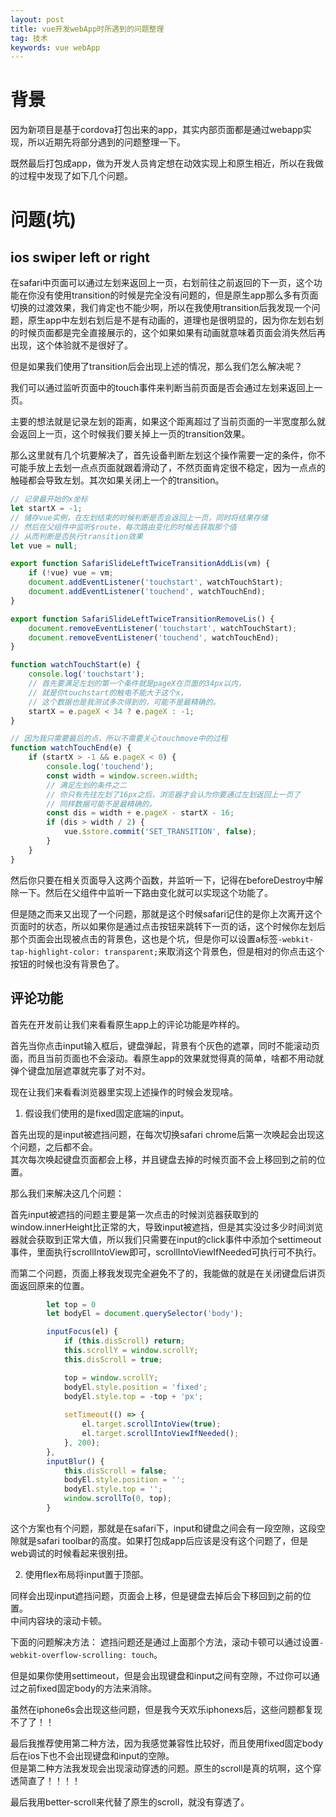 ```yaml
---
layout: post
title: vue开发webApp时所遇到的问题整理
tag: 技术
keywords: vue webApp
---
```


# 背景

因为新项目是基于cordova打包出来的app，其实内部页面都是通过webapp实现，所以近期先将部分遇到的问题整理一下。

既然最后打包成app，做为开发人员肯定想在动效实现上和原生相近，所以在我做的过程中发现了如下几个问题。

# 问题(坑)

## ios swiper left or right

在safari中页面可以通过左划来返回上一页，右划前往之前返回的下一页，这个功能在你没有使用transition的时候是完全没有问题的，但是原生app那么多有页面切换的过渡效果，我们肯定也不能少啊，所以在我使用transition后我发现一个问题，原生app中左划右划后是不是有动画的，道理也是很明显的，因为你左划右划的时候页面都是完全直接展示的，这个如果如果有动画就意味着页面会消失然后再出现，这个体验就不是很好了。

但是如果我们使用了transition后会出现上述的情况，那么我们怎么解决呢？

我们可以通过监听页面中的touch事件来判断当前页面是否会通过左划来返回上一页。

主要的想法就是记录左划的距离，如果这个距离超过了当前页面的一半宽度那么就会返回上一页，这个时候我们要关掉上一页的transition效果。

那么这里就有几个坑要解决了，首先设备判断左划这个操作需要一定的条件，你不可能手放上去划一点点页面就跟着滑动了，不然页面肯定很不稳定，因为一点点的触碰都会导致左划。其次如果关闭上一个的transition。

```js
// 记录最开始的x坐标
let startX = -1;
// 储存vue实例，在左划结束的时候判断是否会返回上一页，同时将结果存储
// 然后在父组件中监听$route，每次路由变化的时候去获取那个值
// 从而判断是否执行transition效果
let vue = null;

export function SafariSlideLeftTwiceTransitionAddLis(vm) {
    if (!vue) vue = vm;
    document.addEventListener('touchstart', watchTouchStart);
    document.addEventListener('touchend', watchTouchEnd);
}

export function SafariSlideLeftTwiceTransitionRemoveLis() {
    document.removeEventListener('touchstart', watchTouchStart);
    document.removeEventListener('touchend', watchTouchEnd);
}

function watchTouchStart(e) {
    console.log('touchstart');
    // 首先要满足左划的第一个条件就是pageX在页面的34px以内，
    // 就是你touchstart的触电不能大于这个x，
    // 这个数据也是我测试多次得到的，可能不是最精确的。
    startX = e.pageX < 34 ? e.pageX : -1;
}

// 因为我只需要最后的点，所以不需要关心touchmove中的过程
function watchTouchEnd(e) {
    if (startX > -1 && e.pageX < 0) {
        console.log('touchend');
        const width = window.screen.width;
        // 满足左划的条件之二
        // 你只有先往左划了16px之后，浏览器才会认为你要通过左划返回上一页了
        // 同样数据可能不是最精确的。
        const dis = width + e.pageX - startX - 16;
        if (dis > width / 2) {
            vue.$store.commit('SET_TRANSITION', false);
        }
    }
}
```

然后你只要在相关页面导入这两个函数，并监听一下，记得在beforeDestroy中解除一下。然后在父组件中监听一下路由变化就可以实现这个功能了。

但是随之而来又出现了一个问题，那就是这个时候safari记住的是你上次离开这个页面时的状态，所以如果你是通过点击按钮来跳转下一页的话，这个时候你左划后那个页面会出现被点击的背景色，这也是个坑，但是你可以设置a标签`-webkit-tap-highlight-color: transparent;`来取消这个背景色，但是相对的你点击这个按钮的时候也没有背景色了。


## 评论功能

首先在开发前让我们来看看原生app上的评论功能是咋样的。

首先当你点击input输入框后，键盘弹起，背景有个灰色的遮罩，同时不能滚动页面，而且当前页面也不会滚动。看原生app的效果就觉得真的简单，啥都不用动就弹个键盘加层遮罩就完事了对不对。

现在让我们来看看浏览器里实现上述操作的时候会发现啥。

1. 假设我们使用的是fixed固定底端的input。

首先出现的是input被遮挡问题，在每次切换safari chrome后第一次唤起会出现这个问题，之后都不会。  
其次每次唤起键盘页面都会上移，并且键盘去掉的时候页面不会上移回到之前的位置。

那么我们来解决这几个问题：

首先input被遮挡的问题主要是第一次点击的时候浏览器获取到的window.innerHeight比正常的大，导致input被遮挡，但是其实没过多少时间浏览器就会获取到正常大值，所以我们只需要在input的click事件中添加个settimeout事件，里面执行scrollIntoView即可，scrollIntoViewIfNeeded可执行可不执行。

而第二个问题，页面上移我发现完全避免不了的，我能做的就是在关闭键盘后讲页面返回原来的位置。

```js
        let top = 0
        let bodyEl = document.querySelector('body');

        inputFocus(el) {
            if (this.disScroll) return;
            this.scrollY = window.scrollY;
            this.disScroll = true;

            top = window.scrollY;
            bodyEl.style.position = 'fixed';
            bodyEl.style.top = -top + 'px';
          
            setTimeout(() => {
                el.target.scrollIntoView(true);
                el.target.scrollIntoViewIfNeeded();
            }, 200);
        },
        inputBlur() {
            this.disScroll = false;
            bodyEl.style.position = '';
            bodyEl.style.top = '';
            window.scrollTo(0, top);
        }
```

这个方案也有个问题，那就是在safari下，input和键盘之间会有一段空隙，这段空隙就是safari toolbar的高度。如果打包成app后应该是没有这个问题了，但是web调试的时候看起来很别扭。


2. 使用flex布局将input置于顶部。

同样会出现input遮挡问题，页面会上移，但是键盘去掉后会下移回到之前的位置。  
中间内容块的滚动卡顿。

下面的问题解决方法：
遮挡问题还是通过上面那个方法，滚动卡顿可以通过设置`-webkit-overflow-scrolling: touch`。

但是如果你使用settimeout，但是会出现键盘和input之间有空隙，不过你可以通过之前fixed固定body的方法来消除。

虽然在iphone6s会出现这些问题，但是我今天欢乐iphonexs后，这些问题都复现不了了！！

最后我推荐使用第二种方法，因为我感觉兼容性比较好，而且使用fixed固定body后在ios下也不会出现键盘和input的空隙。  
但是第二种方法我发现会出现滚动穿透的问题。原生的scroll是真的坑啊，这个穿透简直了！！！！

最后我用better-scroll来代替了原生的scroll，就没有穿透了。

